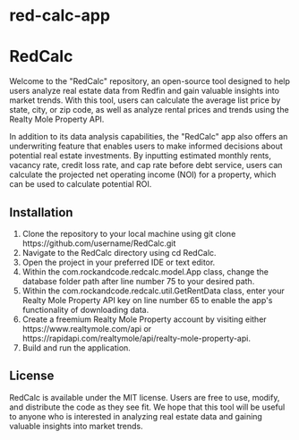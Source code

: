 # red-calc-app

<h1>RedCalc</h1>

<p>Welcome to the "RedCalc" repository, an open-source tool designed to help users analyze real estate data from Redfin and gain valuable insights into market trends. With this tool, users can calculate the average list price by state, city, or zip code, as well as analyze rental prices and trends using the Realty Mole Property API.</p>

<p>In addition to its data analysis capabilities, the "RedCalc" app also offers an underwriting feature that enables users to make informed decisions about potential real estate investments. By inputting estimated monthly rents, vacancy rate, credit loss rate, and cap rate before debt service, users can calculate the projected net operating income (NOI) for a property, which can be used to calculate potential ROI.</p>

<h2>Installation</h2>
<ol>
  <li>Clone the repository to your local machine using git clone https://github.com/username/RedCalc.git</li>
  <li>Navigate to the RedCalc directory using cd RedCalc.</li>
  <li>Open the project in your preferred IDE or text editor.</li>
  <li>Within the com.rockandcode.redcalc.model.App class, change the database folder path after line number 75 to your desired path.</li>
  <li>Within the com.rockandcode.redcalc.util.GetRentData class, enter your Realty Mole Property API key on line number 65 to enable the app's  functionality of downloading data.</li>
  <li>Create a freemium Realty Mole Property account by visiting either https://www.realtymole.com/api or https://rapidapi.com/realtymole/api/realty-mole-property-api.</li>
  <li>Build and run the application.</li>
</ol>

<h2>License</h2>

<p>RedCalc is available under the MIT license. Users are free to use, modify, and distribute the code as they see fit. We hope that this tool will be useful to anyone who is interested in analyzing real estate data and gaining valuable insights into market trends.</p>

